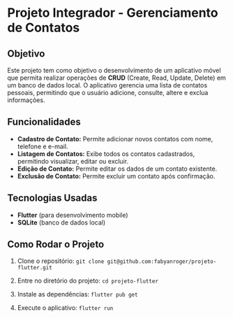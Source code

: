 # Projeto Integrador - Gerenciamento de Contatos

## Objetivo
Este projeto tem como objetivo o desenvolvimento de um aplicativo móvel que permita realizar operações de **CRUD** (Create, Read, Update, Delete) em um banco de dados local. O aplicativo gerencia uma lista de contatos pessoais, permitindo que o usuário adicione, consulte, altere e exclua informações.

## Funcionalidades

- **Cadastro de Contato:** Permite adicionar novos contatos com nome, telefone e e-mail.
- **Listagem de Contatos:** Exibe todos os contatos cadastrados, permitindo visualizar, editar ou excluir.
- **Edição de Contato:** Permite editar os dados de um contato existente.
- **Exclusão de Contato:** Permite excluir um contato após confirmação.

## Tecnologias Usadas

- **Flutter** (para desenvolvimento mobile)
- **SQLite** (banco de dados local)

## Como Rodar o Projeto

1. Clone o repositório:
   `git clone git@github.com:fabyanroger/projeto-flutter.git`

2. Entre no diretório do projeto:
   `cd projeto-flutter`

3. Instale as dependências:
   `flutter pub get`

4. Execute o aplicativo:
   `flutter run`
